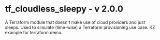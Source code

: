 # tf_cloudless_sleepy - v 2.0.0
A Terraform module that doesn't make use of cloud providers and just sleeps. Used to simulate (time-wise) a Terraform provisioning use case. KZ example for terraform demo.
